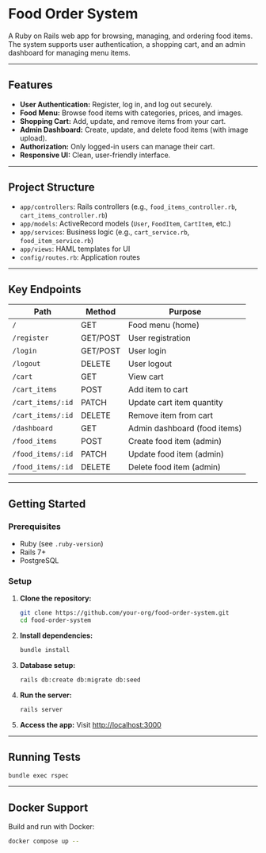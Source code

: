 # Food Order System

A Ruby on Rails web app for browsing, managing, and ordering food items. The system supports user authentication, a shopping cart, and an admin dashboard for managing menu items.

---

## Features

- **User Authentication:** Register, log in, and log out securely.
- **Food Menu:** Browse food items with categories, prices, and images.
- **Shopping Cart:** Add, update, and remove items from your cart.
- **Admin Dashboard:** Create, update, and delete food items (with image upload).
- **Authorization:** Only logged-in users can manage their cart.
- **Responsive UI:** Clean, user-friendly interface.

---

## Project Structure

- `app/controllers`: Rails controllers (e.g., `food_items_controller.rb`, `cart_items_controller.rb`)
- `app/models`: ActiveRecord models (`User`, `FoodItem`, `CartItem`, etc.)
- `app/services`: Business logic (e.g., `cart_service.rb`, `food_item_service.rb`)
- `app/views`: HAML templates for UI
- `config/routes.rb`: Application routes

---

## Key Endpoints

| Path                | Method   | Purpose                        |
|---------------------|----------|--------------------------------|
| `/`                 | GET      | Food menu (home)               |
| `/register`         | GET/POST | User registration              |
| `/login`            | GET/POST | User login                     |
| `/logout`           | DELETE   | User logout                    |
| `/cart`             | GET      | View cart                      |
| `/cart_items`       | POST     | Add item to cart               |
| `/cart_items/:id`   | PATCH    | Update cart item quantity      |
| `/cart_items/:id`   | DELETE   | Remove item from cart          |
| `/dashboard`        | GET      | Admin dashboard (food items)   |
| `/food_items`       | POST     | Create food item (admin)       |
| `/food_items/:id`   | PATCH    | Update food item (admin)       |
| `/food_items/:id`   | DELETE   | Delete food item (admin)       |

---

## Getting Started

### Prerequisites

- Ruby (see `.ruby-version`)
- Rails 7+
- PostgreSQL

### Setup

1. **Clone the repository:**
   ```sh
   git clone https://github.com/your-org/food-order-system.git
   cd food-order-system
   ```

2. **Install dependencies:**
   ```sh
   bundle install
   ```

3. **Database setup:**
   ```sh
   rails db:create db:migrate db:seed
   ```

4. **Run the server:**
   ```sh
   rails server
   ```

5. **Access the app:**
   Visit [http://localhost:3000](http://localhost:3000)

---

## Running Tests

```sh
bundle exec rspec
```

---

## Docker Support

Build and run with Docker:

```sh
docker compose up --
